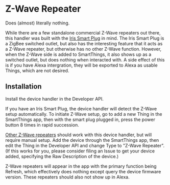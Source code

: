 # Z-Wave Repeater

Does (almost) literally nothing.

While there are a few standalone commercial Z-Wave repeaters out there, this handler was built with the [Iris Smart Plug](https://support.irisbylowes.com/link/portal/30143/30206/Article/547/Next-Gen-Iris-Smart-Plug-with-Next-Gen) in mind.
The Iris Smart Plug is a ZigBee switched outlet, but also has the interesting feature that it acts as a Z-Wave repeater, but otherwise has no other Z-Wave function.
However, when the Z-Wave side is added to SmartThings, it also shows up as a switched outlet, but does nothing when interacted with.
A side effect of this is if you have Alexa intergration, they will be exported to Alexa as usable Things, which are not desired.

## Installation

Install the device handler in the Developer API.

If you have an Iris Smart Plug, the device handler will detect the Z-Wave setup automatically.
To initiate Z-Wave setup, go to add a new Thing in the SmartThings app, then with the smart plug plugged in, press the power button 8 times in rapid succession.

[Other Z-Wave repeaters](http://products.z-wavealliance.org/regions/2/categories/15/products) should work with this device handler, but will require manual setup.
Add the device through the SmartThings app, then edit the Thing in the Developer API and change Type to "Z-Wave Repeater".
(If this works for you, please consider filing an Issue to get your device added, specifying the Raw Description of the device.)

Z-Wave repeaters will appear in the app with the primary function being Refresh, which effectively does nothing except query the device firmware version.
These repeaters should also not show up in Alexa.
